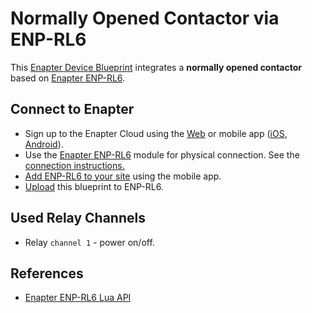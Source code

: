 # Normally Opened Contactor via ENP-RL6

This [Enapter Device Blueprint](https://github.com/Enapter/marketplace#blue_book-enapter-device-blueprints) integrates a **normally opened contactor** based on [Enapter ENP-RL6](https://handbook.enapter.com/modules/ENP-RL6/ENP-RL6.html).

## Connect to Enapter

- Sign up to the Enapter Cloud using the [Web](https://cloud.enapter.com/) or mobile app ([iOS](https://apps.apple.com/app/id1388329910), [Android](https://play.google.com/store/apps/details?id=com.enapter&hl=en)).
- Use the [Enapter ENP-RL6](https://handbook.enapter.com/modules/ENP-RL6/ENP-RL6.html) module for physical connection. See the [connection instructions.](https://handbook.enapter.com/modules/ENP-RL6/ENP-RL6.html#connection-example)
- [Add ENP-RL6 to your site](https://handbook.enapter.com/software/mobile/android_mobile_app.html#adding-sites-and-devices) using the mobile app.
- [Upload](https://developers.enapter.com/docs/tutorial/uploading-blueprint/) this blueprint to ENP-RL6.

## Used Relay Channels

- Relay `channel 1` - power on/off.

## References

- [Enapter ENP-RL6 Lua API](https://developers.enapter.com/docs/reference/ucm/rl6)
